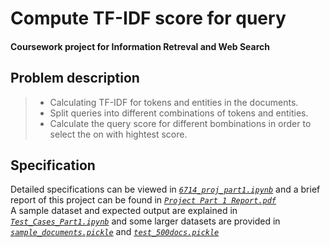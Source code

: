 # Compute TF-IDF score for query
#### Coursework project for Information Retreval and Web Search

## Problem description
>+ Calculating TF-IDF for tokens and entities in the documents.
>+ Split queries into different combinations of tokens and entities.
>+ Calculate the query score for different bombinations in order to select the on with hightest score.

## Specification
Detailed specifications can be viewed in [*`6714_proj_part1.ipynb`*](https://github.com/melmarsezio/Information-Retrieval-and-Web-Search/blob/master/Compute%20TF-IDF%20score%20for%20query/6714_proj_part1.ipynb) and a brief report of this project can be found in [*`Project Part 1 Report.pdf`*](https://github.com/melmarsezio/Information-Retrieval-and-Web-Search/blob/master/Compute%20TF-IDF%20score%20for%20query/Project%20Part%201%20Report.pdf)  
A sample dataset and expected output are explained in [*`Test_Cases_Part1.ipynb`*](https://github.com/melmarsezio/Information-Retrieval-and-Web-Search/blob/master/Compute%20TF-IDF%20score%20for%20query/Test_Cases_Part1.ipynb) and some larger datasets are provided in [*`sample_documents.pickle`*](https://github.com/melmarsezio/Information-Retrieval-and-Web-Search/blob/master/Compute%20TF-IDF%20score%20for%20query/sample_documents.pickle) and [*`test_500docs.pickle`*](https://github.com/melmarsezio/Information-Retrieval-and-Web-Search/blob/master/Compute%20TF-IDF%20score%20for%20query/test_500docs.pickle)
